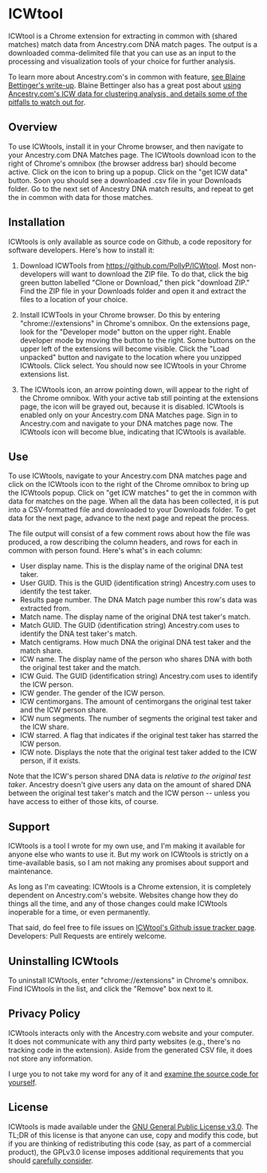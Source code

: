 # ICWtool

ICWtool is a Chrome extension for extracting in common with (shared matches) match data from Ancestry.com DNA match pages.
The output is a downloaded comma-delimited file that you can use as an input to the processing and
visualization tools of your choice for further analysis.

To learn more about Ancestry.com's in common with feature, [see Blaine Bettinger's write-up](https://thegeneticgenealogist.com/2015/08/28/ancestrydna-announces-new-in-common-with-tool/). Blaine Bettinger also has a great post about [using Ancestry.com's ICW data for clustering analysis, and details some of the pitfalls to watch out for](https://thegeneticgenealogist.com/2017/01/03/clustering-shared-matches/).

## Overview

To use ICWtools, install it in your Chrome browser, and then navigate to your Ancestry.com DNA Matches page.
The ICWtools download icon to the right of Chrome's omnibox (the browser address bar) should become active.
Click on the icon to bring up a popup. Click on the "get ICW data" button. Soon you should see a downloaded .csv file
in your Downloads folder. Go to the next set of Ancestry DNA match results, and repeat to get the in common with 
data for those matches.

## Installation

ICWtools is only available as source code on Github, a code repository for software developers. Here's how to install it:

1. Download ICWTools from https://github.com/PollyP/ICWtool. Most non-developers will want to download the ZIP file. 
To do that, click the big green button labelled "Clone or Download," then pick "download ZIP."
Find the ZIP file in your Downloads folder and open it and extract the files to a location of your choice.

2. Install ICWTools in your Chrome browser. Do this by entering "chrome://extensions" in Chrome's omnibox.
On the extensions page, look for the "Developer mode" button on the upper right. Enable developer mode by
moving the button to the right.  Some buttons on the upper left of the extensions will become visible. 
Click the "Load unpacked" button and navigate to the location
where you unzipped ICWtools. Click select. You should now see ICWtools in your Chrome extensions list.

3. The ICWtools icon, an arrow pointing down, will appear to the right of the Chrome omnibox. 
With your active tab still pointing at the extensions page, the icon will be grayed out, because it is disabled. 
ICWtools is enabled only on your Ancestry.com DNA Matches page.
Sign in to Ancestry.com and navigate to your DNA matches page now. The ICWtools icon will become blue, indicating
that ICWtools is available.

## Use

To use ICWtools, navigate to your Ancestry.com DNA matches page and click on the ICWtools icon to the right of the
Chrome omnibox to bring up the ICWtools popup. Click on "get ICW matches" to get the in common with data for matches
on the page. When all the data has been collected, it is put into a CSV-formatted file and downloaded to your Downloads folder.
To get data for the next page, advance to the next page and repeat the process.

The file output will consist of a few comment rows about how the file was produced, a row describing the
column headers, and rows for each in common with person found. Here's what's in each column:

- User display name. This is the display name of the original DNA test taker.
- User GUID. This is the GUID (identification string) Ancestry.com uses to identify the test taker.
- Results page number. The DNA Match page number this row's data was extracted from.
- Match name. The display name of the original DNA test taker's match.
- Match GUID. The GUID (identification string) Ancestry.com uses to identify the DNA test taker's match.
- Match centigrams. How much DNA the original DNA test taker and the match share.
- ICW name. The display name of the person who shares DNA with both the original test taker and the match.
- ICW Guid. The GUID (identification string) Ancestry.com uses to identify the ICW person.
- ICW gender. The gender of the ICW person.
- ICW centimorgans. The amount of centimorgans the original test taker and the ICW person share.
- ICW num segments. The number of segments the original test taker and the ICW share.
- ICW starred. A flag that indicates if the original test taker has starred the ICW person.
- ICW note. Displays the note that the original test taker added to the ICW person, if it exists.

Note that the ICW's person shared DNA data is *relative to the original test taker*. Ancestry doesn't give
users any data on the amount of shared DNA between the original test taker's match and the ICW person --
unless you have access to either of those kits, of course.

## Support

ICWtools is a tool I wrote for my own use, and I'm making it available for anyone else who wants to use it.
But my work on ICWtools is strictly on a time-available basis, so I am not making any promises about support
and maintenance. 

As long as I'm caveating: ICWtools is a Chrome extension, it is completely dependent on Ancestry.com's website. Websites
change how they do things all the time, and any of those changes could make ICWtools inoperable for
a time, or even permanently.

That said, do feel free to file issues on [ICWtool's Github issue tracker page](https://github.com/PollyP/ICWtool/issues).
Developers:  Pull Requests are entirely welcome.

## Uninstalling ICWtools

To uninstall ICWtools, enter "chrome://extensions" in Chrome's omnibox. Find ICWtools in the list, and
click the "Remove" box next to it.

## Privacy Policy

ICWtools interacts only with the Ancestry.com website and your computer. It does not communicate
with any third party websites (e.g., there's no tracking code in the extension). Aside from the generated CSV file, it does not store any information.

I urge you to not take my word for any of it and [examine the source code for yourself](https://github.com/PollyP/ICWtool).

## License

ICWtools is made available under the [GNU General Public License v3.0](https://choosealicense.com/licenses/gpl-3.0/).
The TL;DR of this license is that anyone can use, copy and modify this code, but if you are thinking of redistributing this
code (say, as part of a commercial product), the GPLv3.0 license imposes additional requirements that you
should [carefully consider](https://choosealicense.com/licenses/gpl-3.0/).





